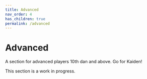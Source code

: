 ```yaml
---
title: Advanced
nav_order: 4
has_children: true
permalink: /advanced
---
```


# Advanced

A section for advanced players 10th dan and above. Go for Kaiden!

This section is a work in progress.
